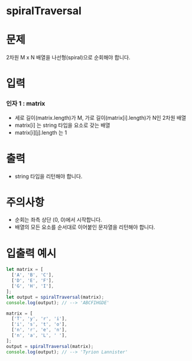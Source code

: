 spiralTraversal
===
문제
===
2차원 M x N 배열을 나선형(spiral)으로 순회해야 합니다.

입력
===
### 인자 1 : matrix
* 세로 길이(matrix.length)가 M, 가로 길이(matrix[i].length)가 N인 2차원 배열
* matrix[i] 는 string 타입을 요소로 갖는 배열
* matrix[i][j].length 는 1

출력
===
* string 타입을 리턴해야 합니다.

주의사항
===
* 순회는 좌측 상단 (0, 0)에서 시작합니다.
* 배열의 모든 요소를 순서대로 이어붙인 문자열을 리턴해야 합니다.

입출력 예시
===
```javascript
let matrix = [
  ['A', 'B', 'C'],
  ['D', 'E', 'F'],
  ['G', 'H', 'I'],
];
let output = spiralTraversal(matrix);
console.log(output); // --> 'ABCFIHGDE'

matrix = [
  ['T', 'y', 'r', 'i'],
  ['i', 's', 't', 'o'],
  ['n', 'r', 'e', 'n'],
  ['n', 'a', 'L', ' '],
];
output = spiralTraversal(matrix);
console.log(output); // --> 'Tyrion Lannister'
```